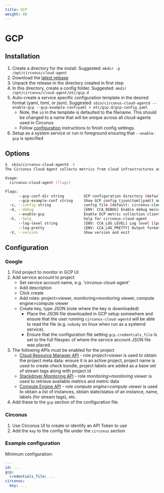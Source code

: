 ```yaml
---
title: GCP
weight: 40
---
```


# GCP

## Installation

1. Create a directory for the install. Suggested: `mkdir -p /opt/circonus/cloud-agent`
1. Download the [latest release](https://github.com/circonus-labs/circonus-cloud-agent/releases/latest)
1. Unpack the release in the directory created in first step
1. In this directory, create a config folder. Suggested: `mkdir /opt/circonus/cloud-agent/etc/gcp.d`
1. Auto-create a service specific configuration template in the desired format (yaml, toml, or json).  Suggested: `sbin/circonus-cloud-agentd --enable-gcp --gcp-example-conf=yaml > etc/gcp.d/gcp-config.yaml`
    * Note, the `id` in the template is defaulted to the filename.  This should be changed to a name that will be unique across all cloud-agents used in Circonus
    * Follow [configuration](#configuration) instructions to finish config settings.
1. Setup as a system service or run in foreground ensuring that `--enable-gcp` is specified

## Options

```sh
$  sbin/circonus-cloud-agentd -h
The Circonus Cloud Agent collects metrics from cloud infrastructures and fowards them to Circonus.

Usage:
  circonus-cloud-agent [flags]

Flags:
      --gcp-conf-dir string         GCP configuration directory (default "/opt/circonus/cloud-agent/etc/gcp.d")
      --gcp-example-conf string     Show GCP config (json|toml|yaml) and exit
  -c, --config string               config file (default: circonus-cloud-agent.yaml|.json|.toml)
  -d, --debug                       [ENV: CCA_DEBUG] Enable debug messages
      --enable-gcp                  Enable GCP metric collection client
  -h, --help                        help for circonus-cloud-agent
      --log-level string            [ENV: CCA_LOG_LEVEL] Log level [(panic|fatal|error|warn|info|debug|disabled)] (default "info")
      --log-pretty                  [ENV: CCA_LOG_PRETTY] Output formatted/colored log lines [ignored on windows]
  -V, --version                     Show version and exit
```

## Configuration

### Google

1. Find project to monitor in GCP UI
1. Add service account to project
   * Set service account name, e.g. 'circonus-cloud-agent'
   * Add description
   * Click create
   * Add roles: project>viewer, monitoring>monitoring viewer, compute engine>compute viewer
   * Create key, type JSON (note where the key is downloaded)
       * Place the JSON file downloaded in GCP setup somewhere and ensure that the user running `circonus-cloud-agentd` will be able to read the file (e.g. `nobody` on linux when run as a systemd service).
       * Ensure that the configuration file setting `gcp.credentials_file` is set to the full filespec of where the service account JSON file was placed.
1. The following APIs must be enabled for the project
   * [Cloud Resource Manager API](https://console.cloud.google.com/apis/library/cloudresourcemanager.googleapis.com) - role _project>viewer_ is used to obtain the project meta data: ensure it is an active project, project name is used to create check bundle, project labels are added as a base set of stream tags along with project id
   * [Stackdriver Monitoring API](https://console.cloud.google.com/apis/library/monitoring.googleapis.com) - role _monitoring>monitoring viewer_ is used to retrieve available metrics and metric data
   * [Compute Engine API](https://console.cloud.google.com/apis/library/compute.googleapis.com) - role _compute engine>compute viewer_ is used to obtain a list of instances, obtain state/status of an instance, name, labels (for stream tags), etc.
1. Add these to the `gcp` section of the configuration file.

### Circonus

1. Use Circonus UI to create or identify an API Token to use
1. Add the `key` to the config file under the `circonus` section

### Example configuration

Minimum configuration:

```yaml
---
id: ...
gcp:
  credentials_file: ...
circonus:
  key: ...
```

